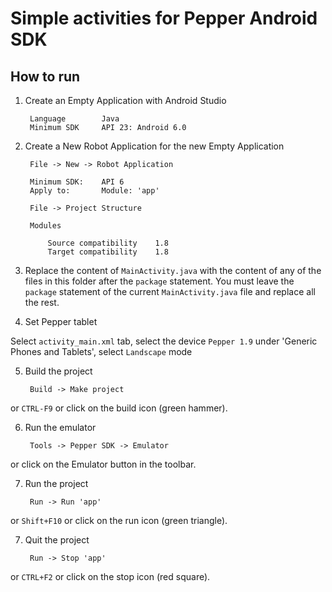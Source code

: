 # Simple activities for Pepper Android SDK

## How to run

1. Create an Empty Application with Android Studio

        Language        Java
        Minimum SDK     API 23: Android 6.0


2. Create a New Robot Application for the new Empty Application

        File -> New -> Robot Application 
        
        Minimum SDK:    API 6
        Apply to:       Module: 'app'

        File -> Project Structure

        Modules

            Source compatibility    1.8
            Target compatibility    1.8


3. Replace the content of `MainActivity.java` with the content of any of the files in this folder after the `package` statement. You must leave the `package` statement of the current `MainActivity.java` file and replace all the rest.


4. Set Pepper tablet

Select `activity_main.xml` tab, select the device `Pepper 1.9` under 'Generic Phones and Tablets', select `Landscape` mode


5. Build the project

        Build -> Make project

or `CTRL-F9` or click on the build icon (green hammer).


6. Run the emulator

        Tools -> Pepper SDK -> Emulator

or click on the Emulator button in the toolbar.


7. Run the project


        Run -> Run 'app'

or `Shift+F10` or click on the run icon (green triangle).


7. Quit the project

        Run -> Stop 'app'

or `CTRL+F2` or click on the stop icon (red square).

